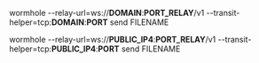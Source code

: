 wormhole --relay-url=ws://__DOMAIN__:__PORT_RELAY__/v1 --transit-helper=tcp:__DOMAIN__:__PORT__ send FILENAME

wormhole --relay-url=ws://__PUBLIC_IP4__:__PORT_RELAY__/v1 --transit-helper=tcp:__PUBLIC_IP4__:__PORT__ send FILENAME
